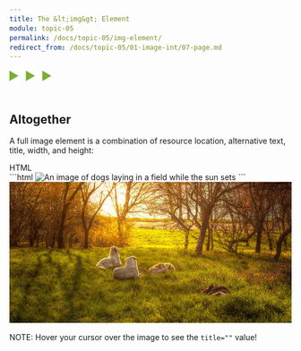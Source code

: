 ```yaml
---
title: The &lt;img&gt; Element
module: topic-05
permalink: /docs/topic-05/img-element/
redirect_from: /docs/topic-05/01-image-int/07-page.md
---
```


<img src="./../../../img/arrow-divider.svg" style="width: 75px; border: none; margin: 0px 0 20px 0" />

## Altogether

A full image element is a combination of resource location, alternative text, title, width, and height:

<div id="code-heading">HTML</div>
```html
<img src="./images/dogs-in-field.jpeg" alt="An image of dogs laying in a field while the sun sets" title="Dogs in a Sunlit Field" width="1000" height="500" />
```

<img src="../img/dogs-in-field.jpeg" alt="An image dogs laying in a field while the sun sets" title="Dogs in a Sunlit Field" width="1000px" height="auto" />

<span class="label label-info">NOTE:</span> Hover your cursor over the image to see the `title=""` value!
